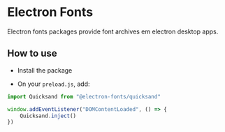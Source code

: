 # Electron Fonts

Electron fonts packages provide font archives em electron desktop apps.

## How to use

* Install the package

* On your `preload.js`, add:

```ts
import Quicksand from "@electron-fonts/quicksand"

window.addEventListener("DOMContentLoaded", () => {
    Quicksand.inject()
})
```